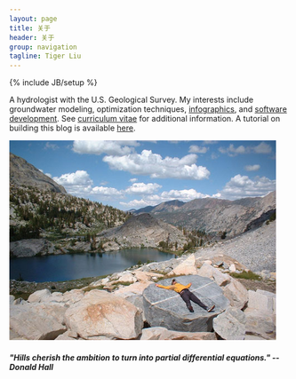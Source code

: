 ```yaml
---
layout: page
title: 关于
header: 关于
group: navigation
tagline: Tiger Liu
---
```

{% include JB/setup %}

A hydrologist with the U.S. Geological Survey.
My interests include groundwater modeling, optimization techniques,
[infographics](/art/2012/05/31/infographics/), and
[software development](https://github.com/popstrider).
See [curriculum vitae](/cv.html) for
additional information. A tutorial on building this blog is available
[here](/lessons/2012/05/30/jekyll-build-on-windows/).

![center](/figs/tower.jpg)
##### "Hills cherish the ambition to turn into partial differential equations." --Donald Hall

